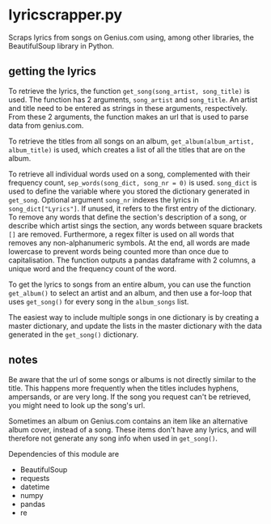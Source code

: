 # lyricscrapper.py
Scraps lyrics from songs on Genius.com using, among other libraries, the BeautifulSoup library in Python.

## getting the lyrics
To retrieve the lyrics, the function ```get_song(song_artist, song_title)``` is used. The function has 2 arguments, ```song_artist``` and ```song_title```. An artist and title need to be entered as strings in these arguments, respectively. From these 2 arguments, the function makes an url that is used to parse data from genius.com.

To retrieve the titles from all songs on an album, ```get_album(album_artist, album_title)``` is used, which creates a list of all the titles that are on the album.

To retrieve all individual words used on a song, complemented with their frequency count, ```sep_words(song_dict, song_nr = 0)``` is used. 
```song_dict``` is used to define the variable where you stored the dictionary generated in ```get_song```. 
Optional argument ```song_nr``` indexes the lyrics in ```song_dict["Lyrics"]```. If unused, it refers to the first entry of the dictionary.
To remove any words that define the section's description of a song, or describe which artist sings the section, any words between square brackets ```[]``` are removed.
Furthermore, a regex filter is used on all words that removes any non-alphanumeric symbols. At the end, all words are made lowercase to prevent words being counted more than once due to capitalisation.
The function outputs a pandas dataframe with 2 columns, a unique word and the frequency count of the word.


To get the lyrics to songs from an entire album, you can use the function ```get_album()``` to select an artist and an album, and then use a for-loop that uses ```get_song()``` for every song in the ```album_songs``` list.

The easiest way to include multiple songs in one dictionary is by creating a master dictionary, and update the lists in the master dictionary with the data generated in the ```get_song()``` dictionary.

## notes
Be aware that the url of some songs or albums is not directly similar to the title. This happens more frequently when the titles includes hyphens, ampersands, or are very long. If the song you request can't be retrieved, you might need to look up the song's url.


Sometimes an album on Genius.com contains an item like an alternative album cover, instead of a song. These items don't have any lyrics, and will therefore not generate any song info when used in ```get_song()```.

Dependencies of this module are
- BeautifulSoup
- requests
- datetime
- numpy
- pandas
- re

